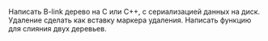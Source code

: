 Написать B-link дерево на C или C++, с сериализацией данных на диск.
Удаление сделать как вставку маркера удаления. Написать функцию для слияния двух деревьев.